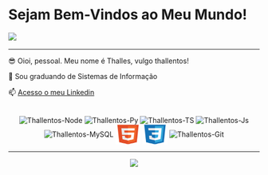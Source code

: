 
# Sejam Bem-Vindos ao Meu Mundo!
<img src="https://c.tenor.com/H6Wa34pVmcIAAAAd/tenor.gif" width="400px">

---

😎 Oioi, pessoal. Meu nome é Thalles, vulgo thallentos!

💬 Sou graduando de Sistemas de Informação

📫 [Acesso o meu Linkedin](https://www.linkedin.com/in/thalles-marques/)

<div align="center">
<div style="display: inline_block"><br>
<img align="center" alt="Thallentos-Node" height="40" width="50" src="https://cdn.jsdelivr.net/gh/devicons/devicon@latest/icons/nodejs/nodejs-original.svg">
<img align="center" alt="Thallentos-Py" height="60" width="50" src="https://cdn.jsdelivr.net/gh/devicons/devicon@latest/icons/python/python-original.svg">
<img align="center" alt="Thallentos-TS" height="40" width="50" src="https://cdn.jsdelivr.net/gh/devicons/devicon@latest/icons/typescript/typescript-original.svg">
<img align="center" alt="Thallentos-Js" height="40" width="50" src="https://cdn.jsdelivr.net/gh/devicons/devicon@latest/icons/javascript/javascript-original.svg">
<img align="center" alt="Thallentos-MySQL" height="40" width="50" src="https://cdn.jsdelivr.net/gh/devicons/devicon@latest/icons/mysql/mysql-original.svg">
<img align="center" alt="Thallentos-HTML" height="40" width="50" src="https://raw.githubusercontent.com/devicons/devicon/master/icons/html5/html5-original.svg">
<img align="center" alt="Thallentos-CSS" height="40" width="50" src="https://raw.githubusercontent.com/devicons/devicon/master/icons/css3/css3-original.svg">
<img align="center" alt="Thallentos-Git" height="40" width="50" src="https://cdn.jsdelivr.net/gh/devicons/devicon@latest/icons/git/git-original.svg"> 
</div>

---

<img src="https://c.tenor.com/D6P7ayaAqY0AAAAd/tenor.gif" width="400px">


<!--
**thallentos/thallentos** is a ✨ _special_ ✨ repository because its `README.md` (this file) appears on your GitHub profile.

Here are some ideas to get you started:

- 🔭 I’m currently working on ...
- 🌱 I’m currently learning ...
- 👯 I’m looking to collaborate on ...
- 🤔 I’m looking for help with ...
- 💬 Ask me about ...
- 📫 How to reach me: ...
- 😄 Pronouns: ...
- ⚡ Fun fact: ...
-->
